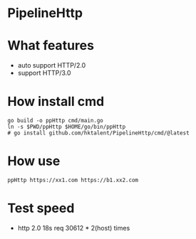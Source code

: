 # PipelineHttp

# What features
- auto support HTTP/2.0
- support HTTP/3.0

# How install cmd
```
go build -o ppHttp cmd/main.go
ln -s $PWD/ppHttp $HOME/go/bin/ppHttp
# go install github.com/hktalent/PipelineHttp/cmd/@latest
```
# How use
```
ppHttp https://xx1.com https://b1.xx2.com
```

# Test speed
- http 2.0 18s req 30612 * 2(host) times

